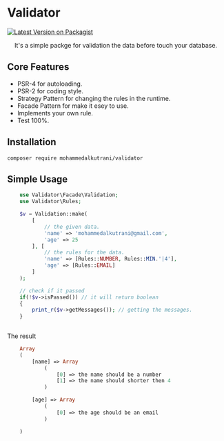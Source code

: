 # Validator
[![Latest Version on Packagist](https://img.shields.io/packagist/v/mohammedalkutrani/validator.svg?style=flat-square)](https://packagist.org/packages/mohammedalkutrani/validator)

<center>

It's a simple packge for validation the data before touch your database.
</center>

## Core Features
- PSR-4 for autoloading.
- PSR-2 for coding style.
- Strategy Pattern for changing the rules in the runtime.
- Facade Pattern for make it esey to use.
- Implements your own rule.
- Test 100%.

## Installation
`composer require mohammedalkutrani/validator`

## Simple Usage
``` php
    use Validator\Facade\Validation;
    use Validator\Rules;

    $v = Validation::make(
        [
            // the given data.
            'name' => 'mohammedalkutrani@gmail.com',
            'age' => 25
        ], [
            // the rules for the data.
            'name' => [Rules::NUMBER, Rules::MIN.'|4'],
            'age' => [Rules::EMAIL]
        ]
    );

    // check if it passed
    if(!$v->isPassed()) // it will return boolean
    { 
        print_r($v->getMessages()); // getting the messages.
    }
    
```

The result

```php
    Array
    (
        [name] => Array
            (
                [0] => the name should be a number
                [1] => the name should shorter then 4
            )

        [age] => Array
            (
                [0] => the age should be an email
            )

    )
```

<!-- ## Advanced Usage

#### How can I implement my own rules ?
to implement your own rules  -->
